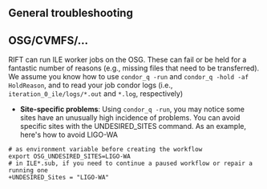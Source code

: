 

## General troubleshooting

## OSG/CVMFS/...

RIFT can run ILE worker jobs on the OSG.  These can fail or be held for a fantastic number of reasons (e.g., missing files that need to be transferred).  We assume you know how to use ``condor_q -run`` and ``condor_q -hold -af HoldReason``, and to read your job condor logs (i.e., ``iteration_0_ile/logs/*.out`` and ``*.log``, respectively)


* **Site-specific problems**: Using ``condor_q -run``, you may notice some sites have an unusually high incidence of problems.  You can avoid specific sites with the UNDESIRED_SITES command.  As an example, here's how to avoid LIGO-WA
```
# as environment variable before creating the workflow
export OSG_UNDESIRED_SITES=LIGO-WA
# in ILE*.sub, if you need to continue a paused workflow or repair a running one
+UNDESIRED_Sites = "LIGO-WA"
```

